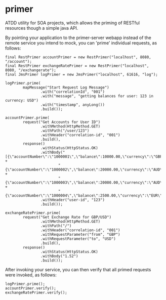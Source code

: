
primer
======

ATDD utility for SOA projects, which allows the priming of RESTful resources though a simple java API.

By pointing your application to the primer-server webapp instead of the remote service you intend to mock, you can 'prime' individual requests, as follows:

    final RestPrimer accountPrimer = new RestPrimer("localhost", 8080, "/account");
    final RestPrimer exchangeRatePrimer = new RestPrimer("localhost", 8080, "/exchangerate");
    final JmsPrimer logPrimer = new JmsPrimer("localhost", 61616, "log");

    logPrimer.prime(
            mapMessage("Start Request Log Message")
                    .with("correlationId", "001")
                    .with("message", "getting balances for user: 123 in currency: USD")
                    .with("timestamp", anyLong())
                    .build());

    accountPrimer.prime(
            request("Get Accounts for User ID")
                    .withMethod(HttpMethod.GET)
                    .withPath("/user/123")
                    .withHeader("correlation-id", "001")
                    .build(),
            response()
                    .withStatus(HttpStatus.OK)
                    .withBody("[{\"accountNumber\":\"1000001\",\"balance\":10000.00,\"currency\":\"GBP\"}," +
                            "{\"accountNumber\":\"1000002\",\"balance\":20000.00,\"currency\":\"AUD\"}," +
                            "{\"accountNumber\":\"1000003\",\"balance\":20000.00,\"currency\":\"AUD\"}," +
                            "{\"accountNumber\":\"1000004\",\"balance\":2500.00,\"currency\":\"EUR\"}]")
                    .withHeader("user-id", "123")
                    .build());

    exchangeRatePrimer.prime(
            request("Get Exchange Rate for GBP/USD")
                    .withMethod(HttpMethod.GET)
                    .withPath("/")
                    .withHeader("correlation-id", "001")
                    .withRequestParameter("from", "GBP")
                    .withRequestParameter("to", "USD")
                    .build(),
            response()
                    .withStatus(HttpStatus.OK)
                    .withBody("1.52")
                    .build());


After invoking your service, you can then verify that all primed requests were invoked, as follows:

    logPrimer.prime();
    accountPrimer.verify();
    exchangeRatePrimer.verify();
